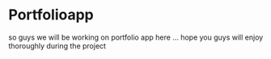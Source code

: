 # Portfolioapp
so guys we will be working on portfolio app here ... hope you guys will enjoy thoroughly during the project 
